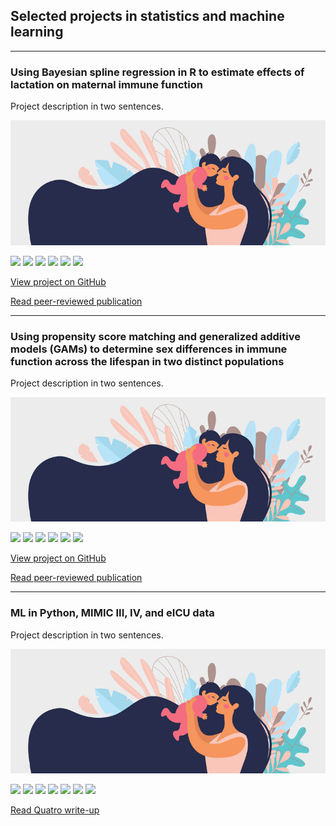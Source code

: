 ## Selected projects in statistics and machine learning

---

### Using Bayesian spline regression in R to estimate effects of lactation on maternal immune function

Project description in two sentences. 

<img src="images/clipart_FB.jpg?raw=true" />

[![](https://img.shields.io/badge/R-black?logo=R)](#) [![](https://img.shields.io/badge/RStudio-black?logo=RStudio)](#) [![](https://img.shields.io/badge/Tidyverse-black?logo=Tidyverse)](#) [![](https://img.shields.io/badge/brms-black)](#) [![](https://img.shields.io/badge/RMarkdown-black)](#) [![](https://img.shields.io/badge/GitHub-black?logo=GitHub)](#)

[View project on GitHub](https://github.com/carmenhove/sphs)

[Read peer-reviewed publication](https://github.com/carmenhove/sphs)

---

### Using propensity score matching and generalized additive models (GAMs) to determine sex differences in immune function across the lifespan in two distinct populations

Project description in two sentences. 

<img src="images/clipart_FB.jpg?raw=true" />

[![](https://img.shields.io/badge/R-black?logo=R)](#) [![](https://img.shields.io/badge/RStudio-black?logo=RStudio)](#) [![](https://img.shields.io/badge/Tidyverse-black?logo=Tidyverse)](#) [![](https://img.shields.io/badge/mgcv-black)](#) [![](https://img.shields.io/badge/RMarkdown-black)](#) [![](https://img.shields.io/badge/GitHub-black?logo=GitHub)](#)

[View project on GitHub](https://github.com/carmenhove/sphs)

[Read peer-reviewed publication](https://github.com/carmenhove/sphs)

---

### ML in Python, MIMIC III, IV, and eICU data

Project description in two sentences. 

<img src="images/clipart_FB.jpg?raw=true" />

[![](https://img.shields.io/badge/SQL-black)](#) [![](https://img.shields.io/badge/R-black?logo=R)](#) [![](https://img.shields.io/badge/Python-black?logo=Python)](#) [![](https://img.shields.io/badge/GoogleBigQuery-black?logo=GoogleBigQuery)](#) [![](https://img.shields.io/badge/sklearn-black?logo=scikit-learn)](#) [![](https://img.shields.io/badge/Quatro-black)](#) [![](https://img.shields.io/badge/GitHub-black?logo=GitHub)](#)

[Read Quatro write-up](https://github.com/carmenhove/sphs)

